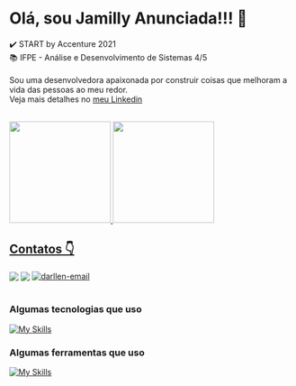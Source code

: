 
<div>
  <h1>Olá, sou Jamilly Anunciada!!! 👋 </h1>
  <P>
    ✔️ START by Accenture 2021 <br>
📚 IFPE - Análise e Desenvolvimento de Sistemas 4/5 <br><br>
Sou uma desenvolvedora apaixonada por construir coisas que melhoram a vida das pessoas ao meu redor. <br> Veja mais detalhes no <a href="https://www.linkedin.com/in/jamilly-anunciada/" target="_blank">meu Linkedin</a>
    
  </p>
</div><br>

<div>
  <a href="https://github.com/darllen/">
  <img height="180em" src="https://github-readme-stats.vercel.app/api/top-langs/?username=darllen&layout=compact&langs_count=7&theme=codeSTACKr"/>
  <img height="180em" src="https://github-readme-stats.vercel.app/api?username=darllen&show_icons=true&theme=codeSTACKr&include_all_commits=true&count_private=true"/>
</div>
  
<div> 
  <h2>Contatos 👇 </h2>
  <a href="https://www.linkedin.com/in/jamilly-anunciada/" target="_blank"><img id="linkedIn" align="center" max-width=100%  src="https://img.shields.io/badge/LinkedIn-0077B5?style=for-the-badge&logo=linkedin&logoColor=white"></a>
  <a href="mailto:jdac@discente.ifpe.edu.br"><img id="gmail" align="center" max-width=100%  src="https://img.shields.io/badge/Gmail-D14836?style=for-the-badge&logo=gmail&logoColor=white"></a>
   <a href="mailto:jamillymilly10@hotmail.com" target="_blank"><img align="center" alt="darllen-email" src="https://img.shields.io/badge/Microsoft_Outlook-0078D4?style=for-the-badge&logo=microsoft-outlook&logoColor=white"></a>
</div><br>
  
### Algumas tecnologias que uso
[![My Skills](https://skills.thijs.gg/icons?i=java,hibernate,maven,spring,kafka,js,nodejs,react,python,express,sequelize,html,css&perline=9&theme=dark)](https://github.com/darllen/)

### Algumas ferramentas que uso
[![My Skills](https://skills.thijs.gg/icons?i=git,github,eclipse,vscode,idea,figma,docker,mysql,postgres&theme=dark)](https://github.com/darllen/)
##

 
  
